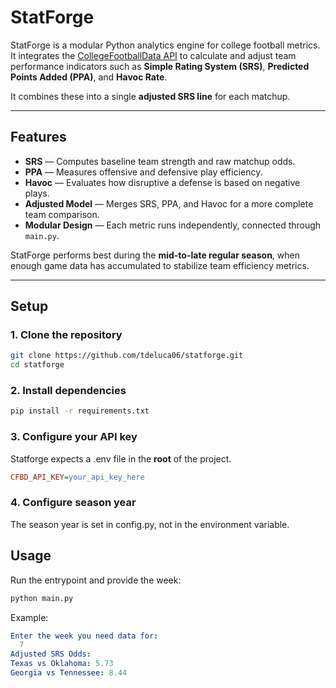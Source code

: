 # StatForge

StatForge is a modular Python analytics engine for college football metrics. 
It integrates the [CollegeFootballData API](https://collegefootballdata.com) 
to calculate and adjust team performance indicators such as **Simple Rating 
System (SRS)**, **Predicted Points Added (PPA)**, and **Havoc Rate**.

It combines these into a single **adjusted SRS line** for each matchup.

---

## Features

- **SRS** — Computes baseline team strength and raw matchup odds.  
- **PPA** — Measures offensive and defensive play efficiency.  
- **Havoc** — Evaluates how disruptive a defense is based on negative plays.  
- **Adjusted Model** — Merges SRS, PPA, and Havoc for a more complete team comparison.  
- **Modular Design** — Each metric runs independently, connected through `main.py`.  

StatForge performs best during the **mid-to-late regular season**, when enough game data has accumulated to stabilize team efficiency metrics.

---

## Setup

### 1. Clone the repository
```bash
git clone https://github.com/tdeluca06/statforge.git
cd statforge
```

### 2. Install dependencies
``` bash
pip install -r requirements.txt
```

### 3. Configure your API key
Statforge expects a .env file in the **root** of the project.

```ini
CFBD_API_KEY=your_api_key_here
```

### 4. Configure season year
The season year is set in config.py, not in the environment variable.

## Usage

Run the entrypoint and provide the week:
```bash
python main.py
```

Example:
```yaml
Enter the week you need data for:
  7
Adjusted SRS Odds:
Texas vs Oklahoma: 5.73
Georgia vs Tennessee: 8.44
```